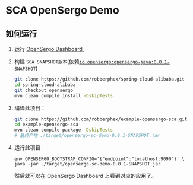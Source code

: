# SCA OpenSergo Demo

## 如何运行

1. 运行 [OpenSergo Dashboard](https://github.com/opensergo/opensergo-dashboard/blob/develop/README.zh-Hans.md)。

2. 构建 `SCA SNAPSHOT版本`(依赖[`io.opensergo:opensergo-java:0.0.1-SNAPSHOT`](https://github.com/opensergo/opensergo-java/packages/1332235))

   ```bash
   git clone https://github.com/robberphex/spring-cloud-alibaba.git
   cd spring-cloud-alibaba
   git checkout opensergo
   mvn clean compile install -DskipTests
   ```

3. 编译此项目：

   ```bash
   git clone https://github.com/robberphex/example-opensergo-sca.git
   cd example-opensergo-sca
   mvn clean compile package -DskipTests
   # 最终产物 ./target/opensergo-sc-demo-0.0.1-SNAPSHOT.jar
   ```

4. 运行此项目：

   ```shell
   env OPENSERGO_BOOTSTRAP_CONFIG='{"endpoint":"localhost:9090"}' \
   java -jar ./target/opensergo-sc-demo-0.0.1-SNAPSHOT.jar
   ```

    然后就可以在 OpenSergo Dashboard 上看到对应的应用了。

